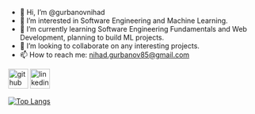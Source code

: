 - 👋 Hi, I’m @gurbanovnihad
- 👀 I’m interested in Software Engineering and Machine Learning.
- 🌱 I’m currently learning Software Engineering Fundamentals and Web Development, planning to build ML projects.
- 💞️ I’m looking to collaborate on any interesting projects.
- 📫 How to reach me: nihad.gurbanov85@gmail.com




[<img src='https://cdn.jsdelivr.net/npm/simple-icons@3.0.1/icons/github.svg' alt='github' height='40'>](https://github.com/nihad-gurbanov)  [<img src='https://cdn.jsdelivr.net/npm/simple-icons@3.0.1/icons/linkedin.svg' alt='linkedin' height='40'>](https://www.linkedin.com/in/nihad-gurbanov/) 

[![Top Langs](https://github-readme-stats.vercel.app/api/top-langs/?username=heydarov93)](https://github.com/anuraghazra/github-readme-stats)

<!---
gurbanovnihad/gurbanovnihad is a ✨ special ✨ repository because its `README.md` (this file) appears on your GitHub profile.
You can click the Preview link to take a look at your changes.
--->

